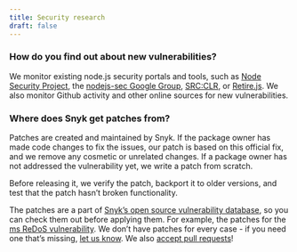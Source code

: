 ```yaml
---
title: Security research
draft: false
---
```


<h3 class="h4">How do you find out about new vulnerabilities?</h3>

<p>We monitor existing node.js security portals and tools, such as <a href="https://nodesecurity.io/">Node Security Project</a>, the <a href="https://groups.google.com/forum/#!forum/nodejs-sec">nodejs-sec Google Group</a>, <a href="https://srcclr.com/">SRC:CLR</a>, or <a href="http://retirejs.github.io/retire.js/">Retire.js</a>. We also monitor Github activity and other online sources for new vulnerabilities.</p>

<h3 class="h4">Where does Snyk get patches from?</h3>

<p>Patches are created and maintained by Snyk. If the package owner has made code changes to fix the issues, our patch is based on this official fix, and we remove any cosmetic or unrelated changes. If a package owner has not addressed the vulnerability yet, we write a patch from scratch.</p>

<p>Before releasing it, we verify the patch, backport it to older versions, and test that the patch hasn’t broken functionality.</p>

<p>The patches are a part of <a href="https://github.com/Snyk/vulndb/">Snyk’s open source vulnerability database</a>, so you can check them out before applying them. For example, the patches for the <a href="https://github.com/Snyk/vulndb/tree/master/data/npm/ms/20151024">ms ReDoS vulnerability</a>. 
We don’t have patches for every case - if you need one that’s missing, <a href="mailto:contact@snyk.io">let us know</a>. We also <a href="https://github.com/Snyk/vulndb/blob/master/CONTRIBUTING.md">accept pull requests</a>!</p>

